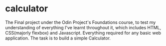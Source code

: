 # calculator
The Final project under the Odin Project's Foundations course, to test my understanding of everything I've learnt throughout it, which includes HTML, CSS(majorly flexbox) and Javascript. Everything required for any basic web application. The task is to build a simple Calculator.
